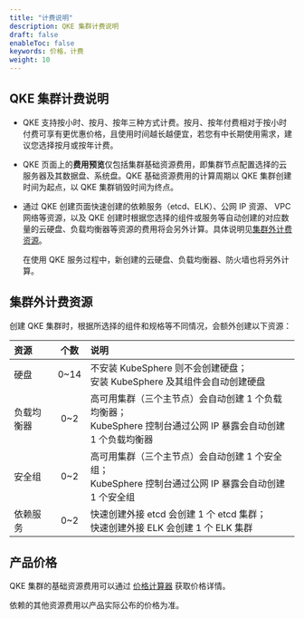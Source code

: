 ```yaml
---
title: "计费说明"
description: QKE 集群计费说明
draft: false
enableToc: false
keywords: 价格，计费
weight: 10
---
```


## QKE 集群计费说明

- QKE 支持按小时、按月、按年三种方式计费。按月、按年付费相对于按小时付费可享有更优惠价格，且使用时间越长越便宜，若您有中长期使用需求，建议您选择按月或按年计费。

- QKE 页面上的**费用预览**仅包括集群基础资源费用，即集群节点配置选择的云服务器及其数据盘、系统盘。QKE 基础资源费用的计算周期以 QKE 集群创建时间为起点，以 QKE 集群销毁时间为终点。

- 通过 QKE 创建页面快速创建的依赖服务（etcd、ELK）、公网 IP 资源、 VPC 网络等资源，以及 QKE  创建时根据您选择的组件或服务等自动创建的对应数量的云硬盘、负载均衡器等资源的费用将会另外计算。具体说明见[集群外计费资源](#集群外计费资源)。

  在使用 QKE 服务过程中，新创建的云硬盘、负载均衡器、防火墙也将另外计算。

## 集群外计费资源

创建 QKE 集群时，根据所选择的组件和规格等不同情况，会额外创建以下资源：

|资源|个数|说明|
|:---|:--:|:---|
|硬盘|0~14|不安装 KubeSphere 则不会创建硬盘；<br/>安装 KubeSphere 及其组件会自动创建硬盘|
|负载均衡器|0~2|高可用集群（三个主节点）会自动创建 1 个负载均衡器；<br/>KubeSphere 控制台通过公网 IP 暴露会自动创建 1 个负载均衡器|
|安全组|0~2|高可用集群（三个主节点）会自动创建 1 个安全组；<br/>KubeSphere 控制台通过公网 IP 暴露会自动创建 1 个安全组|
|依赖服务|0~2|快速创建外接 etcd 会创建 1 个 etcd 集群；<br/>快速创建外接 ELK 会创建 1 个 ELK 集群|

## 产品价格

QKE 集群的基础资源费用可以通过 [价格计算器](https://www.qingcloud.com/pricing#/KubeSphere) 获取价格详情。

依赖的其他资源费用以产品实际公布的价格为准。

